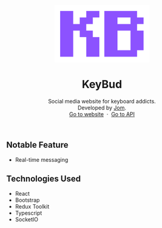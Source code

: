 <h1 align="center">
  <div align="center">
    <img alt="KeyBud Logo" src="./public/images/Keybud Icon.svg" height="150px" width="auto"/>
  </div>
  <br/>
  KeyBud
</h1>
<p align="center">
    Social media website for keyboard addicts.
    <br />
    Developed by <a href="https://github.com/jomkv">Jom</a>.
    <br />
    <a href="https://www.keybud.jomkv.tech">Go to website</a>&nbsp;
    ·
    &nbsp;<a href="https://github.com/jomkv/KeyBud-API">Go to API</a>
  </p>
<br/>

## Notable Feature

* Real-time messaging

## Technologies Used

* React
* Bootstrap
* Redux Toolkit
* Typescript
* SocketIO
